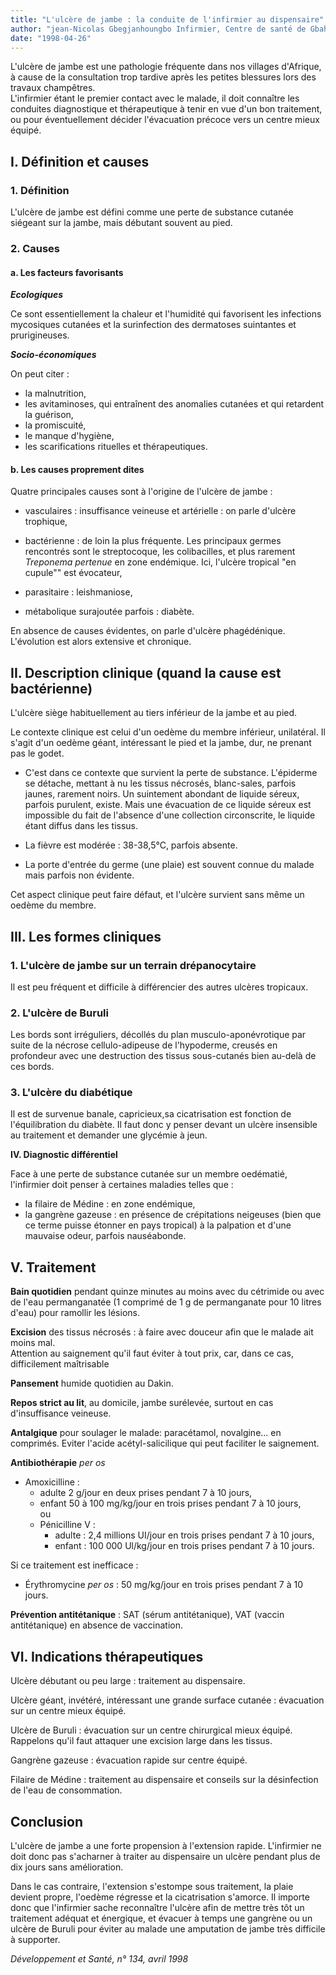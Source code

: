 ```yaml
---
title: "L'ulcère de jambe : la conduite de l'infirmier au dispensaire"
author: "jean-Nicolas Gbegjanhoungbo Infirmier, Centre de santé de Gbahouete, Bénin"
date: "1998-04-26"
---
```


L'ulcère de jambe est une pathologie fréquente dans nos villages d'Afrique, à cause de la consultation trop tardive après les petites blessures lors des travaux champêtres.  
L'infirmier étant le premier contact avec le malade, il doit connaître les conduites diagnostique et thérapeutique à tenir en vue d'un bon traitement, ou pour éventuellement décider l'évacuation précoce vers un centre mieux équipé.
## I. Définition et causes

### 1. Définition

L'ulcère de jambe est défini comme une perte de substance cutanée siégeant sur la jambe, mais débutant souvent au pied.

### 2. Causes

#### a. Les facteurs favorisants

_**Ecologiques**_

Ce sont essentiellement la chaleur et l'humidité qui favorisent les infections mycosiques cutanées et la surinfection des dermatoses suintantes et prurigineuses.

_**Socio-économiques**_

On peut citer :

*   la malnutrition,
*   les avitaminoses, qui entraînent des anomalies cutanées et qui retardent la guérison,
*   la promiscuité,
*   le manque d'hygiène,
*   les scarifications rituelles et thérapeutiques.

#### b. Les causes proprement dites

Quatre principales causes sont à l'origine de l'ulcère de jambe :

*   vasculaires : insuffisance veineuse et artérielle : on parle d'ulcère trophique,
*   bactérienne : de loin la plus fréquente. Les principaux germes rencontrés sont le streptocoque, les colibacilles, et plus rarement _Treponema pertenue_ en zone endémique. Ici, l'ulcère tropical "en cupule"" est évocateur,

*   parasitaire : leishmaniose,
*   métabolique surajoutée parfois : diabète.

En absence de causes évidentes, on parle d'ulcère phagédénique. L'évolution est alors extensive et chronique.

## II. Description clinique (quand la cause est bactérienne)

L'ulcère siège habituellement au tiers inférieur de la jambe et au pied.

Le contexte clinique est celui d'un oedème du membre inférieur, unilatéral. Il s'agit d'un oedème géant, intéressant le pied et la jambe, dur, ne prenant pas le godet.

*   C'est dans ce contexte que survient la perte de substance. L'épiderme se détache, mettant à nu les tissus nécrosés, blanc-sales, parfois jaunes, rarement noirs. Un suintement abondant de liquide séreux, parfois purulent, existe. Mais une évacuation de ce liquide séreux est impossible du fait de l'absence d'une collection circonscrite, le liquide étant diffus dans les tissus.

*   La fièvre est modérée : 38-38,5°C, parfois absente.

*   La porte d'entrée du germe (une plaie) est souvent connue du malade mais parfois non évidente.

Cet aspect clinique peut faire défaut, et l'ulcère survient sans même un oedème du membre.

## III. Les formes cliniques

### 1. L'ulcère de jambe sur un terrain drépanocytaire

Il est peu fréquent et difficile à différencier des autres ulcères tropicaux.

### 2. L'ulcère de Buruli

Les bords sont irréguliers, décollés du plan musculo-aponévrotique par suite de la nécrose cellulo-adipeuse de l'hypoderme, creusés en profondeur avec une destruction des tissus sous-cutanés bien au-delà de ces bords.

### 3. L'ulcère du diabétique

Il est de survenue banale, capricieux,sa cicatrisation est fonction de l'équilibration du diabète. Il faut donc y penser devant un ulcère insensible au traitement et demander une glycémie à jeun.

**IV. Diagnostic différentiel**

Face à une perte de substance cutanée sur un membre oedématié, l'infirmier doit penser à certaines maladies telles que :

*   la filaire de Médine : en zone endémique,
*   la gangrène gazeuse : en présence de crépitations neigeuses (bien que ce terme puisse étonner en pays tropical) à la palpation et d'une mauvaise odeur, parfois nauséabonde.

## V. Traitement

**Bain quotidien** pendant quinze minutes au moins avec du cétrimide ou avec de l'eau permanganatée (1 comprimé de 1 g de permanganate pour 10 litres d'eau) pour ramollir les lésions.

**Excision** des tissus nécrosés : à faire avec douceur afin que le malade ait moins mal.  
Attention au saignement qu'il faut éviter à tout prix, car, dans ce cas, difficilement maîtrisable

**Pansement** humide quotidien au Dakin.

**Repos strict au lit**, au domicile, jambe surélevée, surtout en cas d'insuffisance veineuse.

**Antalgique** pour soulager le malade: paracétamol, novalgine... en comprimés. Eviter l'acide acétyl-salicilique qui peut faciliter le saignement.

**Antibiothérapie** _per os_

*   Amoxicilline :
    *   adulte 2 g/jour en deux prises pendant 7 à 10 jours,
    *   enfant 50 à 100 mg/kg/jour en trois prises pendant 7 à 10 jours,  
        ou
    *   Pénicilline V :
        *   adulte : 2,4 millions UI/jour en trois prises pendant 7 à 10 jours,
        *   enfant : 100 000 Ul/kg/jour en trois prises pendant 7 à 10 jours.

Si ce traitement est inefficace :

*   Érythromycine _per os_ : 50 mg/kg/jour en trois prises pendant 7 à 10 jours.

**Prévention antitétanique** : SAT (sérum antitétanique), VAT (vaccin antitétanique) en absence de vaccination.

## VI. Indications thérapeutiques

Ulcère débutant ou peu large : traitement au dispensaire.

Ulcère géant, invétéré, intéressant une grande surface cutanée : évacuation sur un centre mieux équipé.

Ulcère de Buruli : évacuation sur un centre chirurgical mieux équipé. Rappelons qu'il faut attaquer une excision large dans les tissus.

Gangrène gazeuse : évacuation rapide sur centre équipé.

Filaire de Médine : traitement au dispensaire et conseils sur la désinfection de l'eau de consommation.

## Conclusion

L'ulcère de jambe a une forte propension à l'extension rapide. L'infirmier ne doit donc pas s'acharner à traiter au dispensaire un ulcère pendant plus de dix jours sans amélioration.

Dans le cas contraire, l'extension s'estompe sous traitement, la plaie devient propre, l'oedème régresse et la cicatrisation s'amorce. Il importe donc que l'infirmier sache reconnaître l'ulcère afin de mettre très tôt un traitement adéquat et énergique, et évacuer à temps une gangrène ou un ulcère de Buruli pour éviter au malade une amputation de jambe très difficile à supporter.

_Développement et Santé, n° 134, avril 1998_